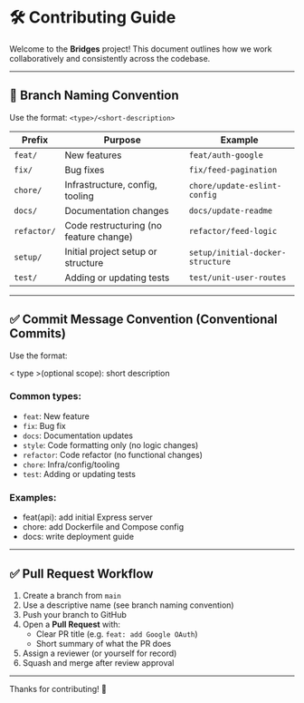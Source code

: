 # 🛠️ Contributing Guide

Welcome to the **Bridges** project! This document outlines how we work collaboratively and consistently across the codebase.

---

## 📂 Branch Naming Convention

Use the format: `<type>/<short-description>`

| Prefix       | Purpose                                | Example                           |
|--------------|----------------------------------------|------------------------------------|
| `feat/`      | New features                           | `feat/auth-google`                |
| `fix/`       | Bug fixes                              | `fix/feed-pagination`             |
| `chore/`     | Infrastructure, config, tooling        | `chore/update-eslint-config`      |
| `docs/`      | Documentation changes                  | `docs/update-readme`              |
| `refactor/`  | Code restructuring (no feature change) | `refactor/feed-logic`             |
| `setup/`     | Initial project setup or structure     | `setup/initial-docker-structure`  |
| `test/`      | Adding or updating tests               | `test/unit-user-routes`           |

---

## ✅ Commit Message Convention (Conventional Commits)

Use the format:

< type >(optional scope): short description


### Common types:
- `feat`: New feature
- `fix`: Bug fix
- `docs`: Documentation updates
- `style`: Code formatting only (no logic changes)
- `refactor`: Code refactor (no functional changes)
- `chore`: Infra/config/tooling
- `test`: Adding or updating tests

### Examples:
- feat(api): add initial Express server
- chore: add Dockerfile and Compose config
- docs: write deployment guide


---

## ✅ Pull Request Workflow

1. Create a branch from `main`
2. Use a descriptive name (see branch naming convention)
3. Push your branch to GitHub
4. Open a **Pull Request** with:
   - Clear PR title (e.g. `feat: add Google OAuth`)
   - Short summary of what the PR does
5. Assign a reviewer (or yourself for record)
6. Squash and merge after review approval

---

Thanks for contributing! 🚀

